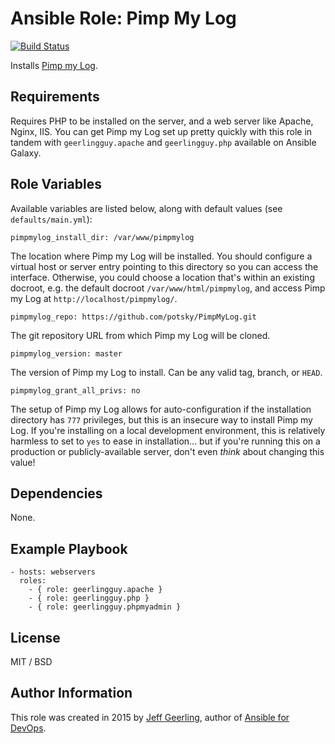 # Ansible Role: Pimp My Log

[![Build Status](https://travis-ci.org/geerlingguy/ansible-role-pimpmylog.svg?branch=master)](https://travis-ci.org/geerlingguy/ansible-role-pimpmylog)

Installs [Pimp my Log](http://pimpmylog.com/).

## Requirements

Requires PHP to be installed on the server, and a web server like Apache, Nginx, IIS. You can get Pimp my Log set up pretty quickly with this role in tandem with `geerlingguy.apache` and `geerlingguy.php` available on Ansible Galaxy.

## Role Variables

Available variables are listed below, along with default values (see `defaults/main.yml`):

    pimpmylog_install_dir: /var/www/pimpmylog

The location where Pimp my Log will be installed. You should configure a virtual host or server entry pointing to this directory so you can access the interface. Otherwise, you could choose a location that's within an existing docroot, e.g. the default docroot `/var/www/html/pimpmylog`, and access Pimp my Log at `http://localhost/pimpmylog/`.

    pimpmylog_repo: https://github.com/potsky/PimpMyLog.git

The git repository URL from which Pimp my Log will be cloned.

    pimpmylog_version: master

The version of Pimp my Log to install. Can be any valid tag, branch, or `HEAD`.

    pimpmylog_grant_all_privs: no

The setup of Pimp my Log allows for auto-configuration if the installation directory has `777` privileges, but this is an insecure way to install Pimp my Log. If you're installing on a local development environment, this is relatively harmless to set to `yes` to ease in installation... but if you're running this on a production or publicly-available server, don't even _think_ about changing this value!

## Dependencies

None.

## Example Playbook

    - hosts: webservers
      roles:
        - { role: geerlingguy.apache }
        - { role: geerlingguy.php }
        - { role: geerlingguy.phpmyadmin }

## License

MIT / BSD

## Author Information

This role was created in 2015 by [Jeff Geerling](http://jeffgeerling.com/), author of [Ansible for DevOps](http://ansiblefordevops.com/).
